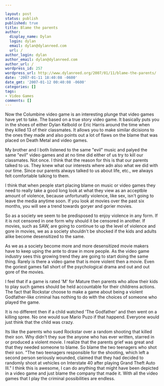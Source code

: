 ```yaml
---

layout: post
status: publish
published: true
title: Blame the parents
author:
  display_name: Dylan
  login: dylan
  email: dylan@dylanreed.com
  url: /
author_login: dylan
author_email: dylan@dylanreed.com
author_url: /
wordpress_id: 257
wordpress_url: http://www.dylanreed.org/2007/01/11/blame-the-parents/
date: '2007-01-11 18:40:08 -0600'
date_gmt: '2007-01-12 00:40:08 -0600'
categories: []
tags:
- Video Games
comments: []
---
```


Now the Columbine video game is an interesting plunge that video games have yet to take. The based on a true story video game. It basically puts you in the shoes of either Dylan Kelbold or Eric Harris around the time when they killed 13 of their classmates. It allows you to make similar dicisions to the ones they made and also points out a lot of flaws on the blame that was placed on Death Metal and video games.

My brother and I both listened to the same "evil" music and palyed the same "evil" video games and at no time did either of us try to kill our classmates. Not once. I think that the reason for this is that our parents talked to us. They knew what our interests where adn also what we did with our time. Since our parents always talked to us about life, etc., we always felt comfortable talking to them.

I think that when people start placing blame on music or video games they need to really take a good long look at what they view as an acceptble amount of violence, because unfortunatly violence, like sex, isn't going to leave the media anytime soon. If you look at movies over the past six months, you will see a trend towards goryer and gorier movies.

So as a society we seem to be predisposed to enjoy violence in any form. If it is not censored in one form why should it be censored in another. If movies, such as SAW, are going to continue to up the level of violence and gore in movies, we as a society shouldn't be shocked if the kids and adults alike become desensitized to the same.

As we as a society become more and more desensitized movie makers have to keep uping the ante to draw in more people. As the video game industry sees this growing trend they are going to start doing the same thing. Rarely is there a video game that is more violent then a movie. Even the goriest games fall short of the psychological drama and out and out gore of the movies.

I feel that if a game is rated 'M' for Mature then parents who allow their kids to play such games should be held accountable for their childrens actions. The fact that Rockstar choose to make a game about being a violent Godfather-like criminal has nothing to do with the choices of someone who played the game.

It is no different then if a child watched 'The Godfather' and then went on a killing spree. No one would sue Mario Puzo if that happend. Everyone would just think that the child was crazy.

Its like the parents who sued Rockstar over a random shooting that killed their son. Why didn't they sue the anyone who has ever written, starred in or produced a violent movie. I realize that the parents grief was great and that they needed someone to blame. So blame the two teenagers who shot their son. "The two teenagers responsible for the shooting, which left a second person seriously wounded, claimed that they had decided to randomly shoot at vehicles on Interstate 40 after playing Grand Theft Auto III." I think this is awesome, I can do anything that might have been depicted in a video game and just blame the company that made it. With all the video games that I play the criminal possibilities are endless.
